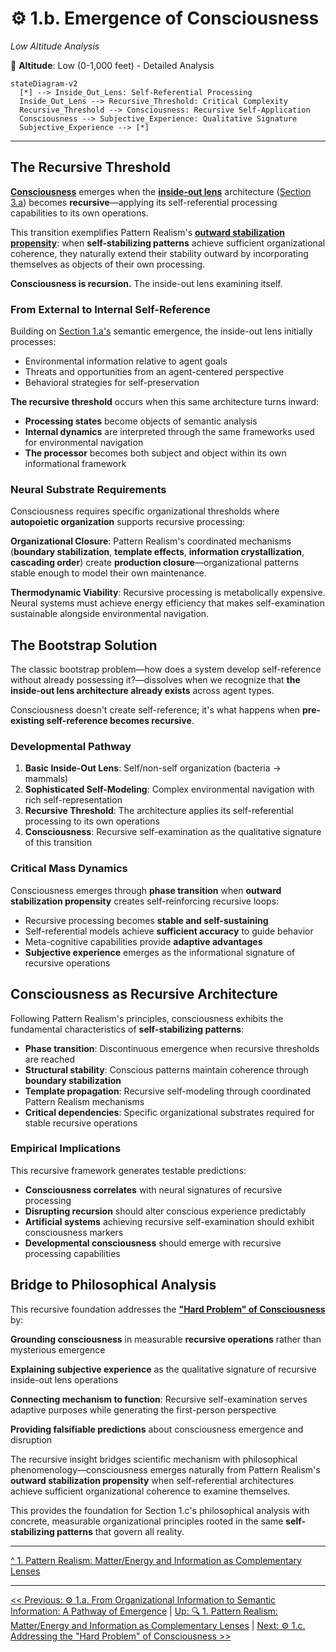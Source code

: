 # ⚙️ 1.b. Emergence of Consciousness
*Low Altitude Analysis*

📍 **Altitude**: Low (0-1,000 feet) - Detailed Analysis

```mermaid
stateDiagram-v2
  [*] --> Inside_Out_Lens: Self-Referential Processing
  Inside_Out_Lens --> Recursive_Threshold: Critical Complexity
  Recursive_Threshold --> Consciousness: Recursive Self-Application
  Consciousness --> Subjective_Experience: Qualitative Signature
  Subjective_Experience --> [*]
```

---

## The Recursive Threshold

[**Consciousness**](../glossary.md#consciousness) emerges when the [**inside-out lens**](../glossary.md#inside-out-lens) architecture ([Section 3.a](../03-agents-as-information-processors/3a-inside-out-lens-self-preservation.md)) becomes **recursive**—applying its self-referential processing capabilities to its own operations.

This transition exemplifies Pattern Realism's [**outward stabilization propensity**](1-pattern-realism.md#pattern-stability-and-outward-stabilization): when **self-stabilizing patterns** achieve sufficient organizational coherence, they naturally extend their stability outward by incorporating themselves as objects of their own processing.

**Consciousness is recursion.** The inside-out lens examining itself.

### From External to Internal Self-Reference

Building on [Section 1.a's](1a-pathway-emergence.md) semantic emergence, the inside-out lens initially processes:
- Environmental information relative to agent goals
- Threats and opportunities from an agent-centered perspective  
- Behavioral strategies for self-preservation

**The recursive threshold** occurs when this same architecture turns inward:
- **Processing states** become objects of semantic analysis
- **Internal dynamics** are interpreted through the same frameworks used for environmental navigation
- **The processor** becomes both subject and object within its own informational framework

### Neural Substrate Requirements

Consciousness requires specific organizational thresholds where **autopoietic organization** supports recursive processing:

**Organizational Closure**: Pattern Realism's coordinated mechanisms (**boundary stabilization**, **template effects**, **information crystallization**, **cascading order**) create **production closure**—organizational patterns stable enough to model their own maintenance.

**Thermodynamic Viability**: Recursive processing is metabolically expensive. Neural systems must achieve energy efficiency that makes self-examination sustainable alongside environmental navigation.

## The Bootstrap Solution

The classic bootstrap problem—how does a system develop self-reference without already possessing it?—dissolves when we recognize that **the inside-out lens architecture already exists** across agent types.

Consciousness doesn't create self-reference; it's what happens when **pre-existing self-reference becomes recursive**.

### Developmental Pathway

1. **Basic Inside-Out Lens**: Self/non-self organization (bacteria → mammals)
2. **Sophisticated Self-Modeling**: Complex environmental navigation with rich self-representation  
3. **Recursive Threshold**: The architecture applies its self-referential processing to its own operations
4. **Consciousness**: Recursive self-examination as the qualitative signature of this transition

### Critical Mass Dynamics

Consciousness emerges through **phase transition** when **outward stabilization propensity** creates self-reinforcing recursive loops:

- Recursive processing becomes **stable and self-sustaining**
- Self-referential models achieve **sufficient accuracy** to guide behavior
- Meta-cognitive capabilities provide **adaptive advantages**
- **Subjective experience** emerges as the informational signature of recursive operations

## Consciousness as Recursive Architecture

Following Pattern Realism's principles, consciousness exhibits the fundamental characteristics of **self-stabilizing patterns**:

- **Phase transition**: Discontinuous emergence when recursive thresholds are reached
- **Structural stability**: Conscious patterns maintain coherence through **boundary stabilization**
- **Template propagation**: Recursive self-modeling through coordinated Pattern Realism mechanisms
- **Critical dependencies**: Specific organizational substrates required for stable recursive operations

### Empirical Implications

This recursive framework generates testable predictions:

- **Consciousness correlates** with neural signatures of recursive processing
- **Disrupting recursion** should alter conscious experience predictably  
- **Artificial systems** achieving recursive self-examination should exhibit consciousness markers
- **Developmental consciousness** should emerge with recursive processing capabilities

## Bridge to Philosophical Analysis

This recursive foundation addresses the [**"Hard Problem" of Consciousness**](1c-hard-problem-of-consciousness.md) by:

**Grounding consciousness** in measurable **recursive operations** rather than mysterious emergence

**Explaining subjective experience** as the qualitative signature of recursive inside-out lens operations

**Connecting mechanism to function**: Recursive self-examination serves adaptive purposes while generating the first-person perspective

**Providing falsifiable predictions** about consciousness emergence and disruption

The recursive insight bridges scientific mechanism with philosophical phenomenology—consciousness emerges naturally from Pattern Realism's **outward stabilization propensity** when self-referential architectures achieve sufficient organizational coherence to examine themselves.

This provides the foundation for Section 1.c's philosophical analysis with concrete, measurable organizational principles rooted in the same **self-stabilizing patterns** that govern all reality.

---

[^ 1. Pattern Realism: Matter/Energy and Information as Complementary Lenses](1-pattern-realism.md)  

---
[<< Previous: ⚙️ 1.a. From Organizational Information to Semantic Information: A Pathway of Emergence](1a-pathway-emergence.md) | [Up: 🔍 1. Pattern Realism: Matter/Energy and Information as Complementary Lenses](1-pattern-realism.md) | [Next: ⚙️ 1.c. Addressing the "Hard Problem" of Consciousness >>](1c-hard-problem-of-consciousness.md)
